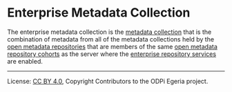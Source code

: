 <!-- SPDX-License-Identifier: CC-BY-4.0 -->
<!-- Copyright Contributors to the ODPi Egeria project. -->

# Enterprise Metadata Collection

The enterprise metadata collection is the [metadata collection](metadata-collection.md)
that is the combination of metadata from all of the metadata collections held by the
[open metadata repositories](open-metadata-repository.md) that are members of
the same [open metadata repository cohorts](open-metadata-repository-cohort.md)
as the server where the
[enterprise repository services](subsystem-descriptions/enterprise-repository-services.md) are enabled.

----
License: [CC BY 4.0](https://creativecommons.org/licenses/by/4.0/),
Copyright Contributors to the ODPi Egeria project.